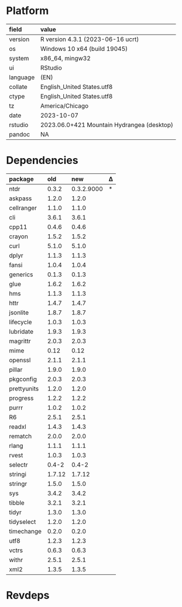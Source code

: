 # Platform

|field    |value                                      |
|:--------|:------------------------------------------|
|version  |R version 4.3.1 (2023-06-16 ucrt)          |
|os       |Windows 10 x64 (build 19045)               |
|system   |x86_64, mingw32                            |
|ui       |RStudio                                    |
|language |(EN)                                       |
|collate  |English_United States.utf8                 |
|ctype    |English_United States.utf8                 |
|tz       |America/Chicago                            |
|date     |2023-10-07                                 |
|rstudio  |2023.06.0+421 Mountain Hydrangea (desktop) |
|pandoc   |NA                                         |

# Dependencies

|package     |old    |new        |Δ  |
|:-----------|:------|:----------|:--|
|ntdr        |0.3.2  |0.3.2.9000 |*  |
|askpass     |1.2.0  |1.2.0      |   |
|cellranger  |1.1.0  |1.1.0      |   |
|cli         |3.6.1  |3.6.1      |   |
|cpp11       |0.4.6  |0.4.6      |   |
|crayon      |1.5.2  |1.5.2      |   |
|curl        |5.1.0  |5.1.0      |   |
|dplyr       |1.1.3  |1.1.3      |   |
|fansi       |1.0.4  |1.0.4      |   |
|generics    |0.1.3  |0.1.3      |   |
|glue        |1.6.2  |1.6.2      |   |
|hms         |1.1.3  |1.1.3      |   |
|httr        |1.4.7  |1.4.7      |   |
|jsonlite    |1.8.7  |1.8.7      |   |
|lifecycle   |1.0.3  |1.0.3      |   |
|lubridate   |1.9.3  |1.9.3      |   |
|magrittr    |2.0.3  |2.0.3      |   |
|mime        |0.12   |0.12       |   |
|openssl     |2.1.1  |2.1.1      |   |
|pillar      |1.9.0  |1.9.0      |   |
|pkgconfig   |2.0.3  |2.0.3      |   |
|prettyunits |1.2.0  |1.2.0      |   |
|progress    |1.2.2  |1.2.2      |   |
|purrr       |1.0.2  |1.0.2      |   |
|R6          |2.5.1  |2.5.1      |   |
|readxl      |1.4.3  |1.4.3      |   |
|rematch     |2.0.0  |2.0.0      |   |
|rlang       |1.1.1  |1.1.1      |   |
|rvest       |1.0.3  |1.0.3      |   |
|selectr     |0.4-2  |0.4-2      |   |
|stringi     |1.7.12 |1.7.12     |   |
|stringr     |1.5.0  |1.5.0      |   |
|sys         |3.4.2  |3.4.2      |   |
|tibble      |3.2.1  |3.2.1      |   |
|tidyr       |1.3.0  |1.3.0      |   |
|tidyselect  |1.2.0  |1.2.0      |   |
|timechange  |0.2.0  |0.2.0      |   |
|utf8        |1.2.3  |1.2.3      |   |
|vctrs       |0.6.3  |0.6.3      |   |
|withr       |2.5.1  |2.5.1      |   |
|xml2        |1.3.5  |1.3.5      |   |

# Revdeps


